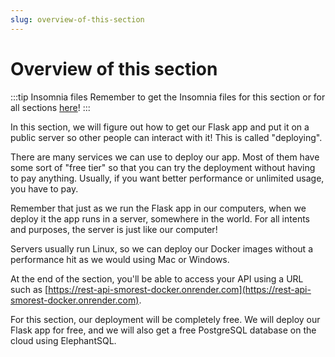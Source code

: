 ```yaml
---
slug: overview-of-this-section
---
```


# Overview of this section

:::tip Insomnia files
Remember to get the Insomnia files for this section or for all sections [here](/insomnia-files/)!
:::

In this section, we will figure out how to get our Flask app and put it on a public server so other people can interact with it! This is called "deploying".

There are many services we can use to deploy our app. Most of them have some sort of "free tier" so that you can try the deployment without having to pay anything. Usually, if you want better performance or unlimited usage, you have to pay.

Remember that just as we run the Flask app in our computers, when we deploy it the app runs in a server, somewhere in the world. For all intents and purposes, the server is just like our computer!

Servers usually run Linux, so we can deploy our Docker images without a performance hit as we would using Mac or Windows.

At the end of the section, you'll be able to access your API using a URL such as [https://rest-api-smorest-docker.onrender.com](https://rest-api-smorest-docker.onrender.com).

For this section, our deployment will be completely free. We will deploy our Flask app for free, and we will also get a free PostgreSQL database on the cloud using ElephantSQL.
